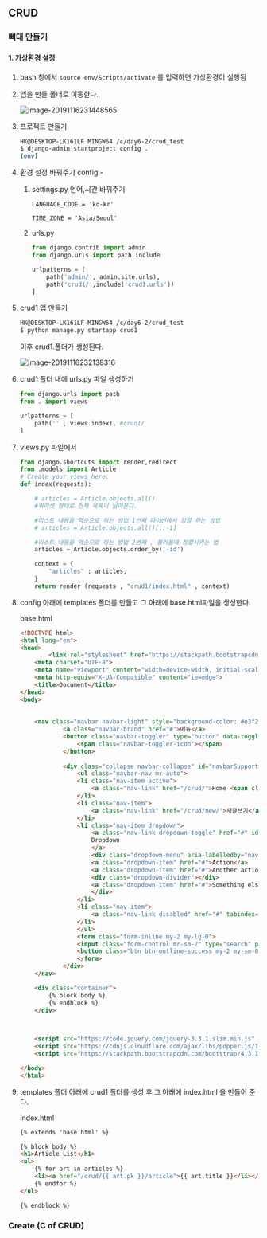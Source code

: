 ## CRUD

### 뼈대 만들기

#### 1. 가상환경 설정

1. bash 창에서 `source env/Scripts/activate` 를 입력하면 가상환경이 실행됨

2. 앱을 만들 폴더로 이동한다.

   ![image-20191116231448565](C:%5CUsers%5CHK%5CAppData%5CRoaming%5CTypora%5Ctypora-user-images%5Cimage-20191116231448565.png)

3. 프로젝트 만들기 

   ```bash
   HK@DESKTOP-LK161LF MINGW64 /c/day6-2/crud_test
   $ django-admin startproject config .
   (env)
   ```

4. 환경 설정 바꿔주기 config - 

   1. settings.py 언어,시간 바꿔주기

      ```
      LANGUAGE_CODE = 'ko-kr'
      
      TIME_ZONE = 'Asia/Seoul'
      ```

   2. urls.py

      ```python
      from django.contrib import admin
      from django.urls import path,include
      
      urlpatterns = [
          path('admin/', admin.site.urls),
          path('crud1/',include('crud1.urls'))
      ]
      ```

5. crud1 앱 만들기

   ```bash
   HK@DESKTOP-LK161LF MINGW64 /c/day6-2/crud_test
   $ python manage.py startapp crud1
   ```

   이후 crud1.폴더가 생성된다.

   ![image-20191116232138316](C:%5CUsers%5CHK%5CAppData%5CRoaming%5CTypora%5Ctypora-user-images%5Cimage-20191116232138316.png)

6. crud1 폴더 내에 urls.py 파일 생성하기

   ```python
   from django.urls import path
   from . import views
   
   urlpatterns = [
       path('' , views.index), #crud1/
   ]
   ```

7. views.py 파일에서 

   ```python
   from django.shortcuts import render,redirect
   from .models import Article
   # Create your views here.
   def index(requests):
   
       # articles = Article.objects.all()
       #쿼리셋 형태로 전체 목록이 날아온다. 
   
       #리스트 내용을 역순으로 하는 방법 1번째 파이썬에서 정렬 하는 방법
       # articles = Article.objects.all()[::-1]
   
       #리스트 내용을 역순으로 하는 방법 2번째 , 불러올때 정렬시키는 법
       articles = Article.objects.order_by('-id')
   
       context = {
           "articles" : articles,
       }
       return render (requests , "crud1/index.html" , context)
   ```

   

8. config 아래에 templates 폴더를 만들고 그 아래에 base.html파일을 생성한다.

   base.html

   ```html
   <!DOCTYPE html>
   <html lang="en">
   <head>
           <link rel="stylesheet" href="https://stackpath.bootstrapcdn.com/bootstrap/4.3.1/css/bootstrap.min.css" integrity="sha384-ggOyR0iXCbMQv3Xipma34MD+dH/1fQ784/j6cY/iJTQUOhcWr7x9JvoRxT2MZw1T" crossorigin="anonymous">
       <meta charset="UTF-8">
       <meta name="viewport" content="width=device-width, initial-scale=1.0">
       <meta http-equiv="X-UA-Compatible" content="ie=edge">
       <title>Document</title>
   </head>
   <body>
           
             
       <nav class="navbar navbar-light" style="background-color: #e3f2fd;">
               <a class="navbar-brand" href="#">메뉴</a>
               <button class="navbar-toggler" type="button" data-toggle="collapse" data-target="#navbarSupportedContent" aria-controls="navbarSupportedContent" aria-expanded="false" aria-label="Toggle navigation">
                   <span class="navbar-toggler-icon"></span>
               </button>
               
               <div class="collapse navbar-collapse" id="navbarSupportedContent">
                   <ul class="navbar-nav mr-auto">
                   <li class="nav-item active">
                       <a class="nav-link" href="/crud/">Home <span class="sr-only">(current)</span></a>
                   </li>
                   <li class="nav-item">
                       <a class="nav-link" href="/crud/new/">새글쓰기</a>
                   </li>
                   <li class="nav-item dropdown">
                       <a class="nav-link dropdown-toggle" href="#" id="navbarDropdown" role="button" data-toggle="dropdown" aria-haspopup="true" aria-expanded="false">
                       Dropdown
                       </a>
                       <div class="dropdown-menu" aria-labelledby="navbarDropdown">
                       <a class="dropdown-item" href="#">Action</a>
                       <a class="dropdown-item" href="#">Another action</a>
                       <div class="dropdown-divider"></div>
                       <a class="dropdown-item" href="#">Something else here</a>
                       </div>
                   </li>
                   <li class="nav-item">
                       <a class="nav-link disabled" href="#" tabindex="-1" aria-disabled="true">Disabled</a>
                   </li>
                   </ul>
                   <form class="form-inline my-2 my-lg-0">
                   <input class="form-control mr-sm-2" type="search" placeholder="Search" aria-label="Search">
                   <button class="btn btn-outline-success my-2 my-sm-0" type="submit">Search</button>
                   </form>
               </div>
       </nav>
   
       <div class="container">
           {% block body %}
           {% endblock %}
       </div> 
           
   
   
       <script src="https://code.jquery.com/jquery-3.3.1.slim.min.js" integrity="sha384-q8i/X+965DzO0rT7abK41JStQIAqVgRVzpbzo5smXKp4YfRvH+8abtTE1Pi6jizo" crossorigin="anonymous"></script>
       <script src="https://cdnjs.cloudflare.com/ajax/libs/popper.js/1.14.7/umd/popper.min.js" integrity="sha384-UO2eT0CpHqdSJQ6hJty5KVphtPhzWj9WO1clHTMGa3JDZwrnQq4sF86dIHNDz0W1" crossorigin="anonymous"></script>
       <script src="https://stackpath.bootstrapcdn.com/bootstrap/4.3.1/js/bootstrap.min.js" integrity="sha384-JjSmVgyd0p3pXB1rRibZUAYoIIy6OrQ6VrjIEaFf/nJGzIxFDsf4x0xIM+B07jRM" crossorigin="anonymous"></script>    
   
   </body>
   </html>
   ```

9. templates 폴더 아래에 crud1 폴더를 생성 후 그 아래에 index.html 을 만들어 준다.

   index.html

   ```html
   {% extends 'base.html' %}
   
   {% block body %}
   <h1>Article List</h1>
   <ul>
       {% for art in articles %}
       <li><a href="/crud/{{ art.pk }}/article">{{ art.title }}</li></a> <!-- 해당 pk값이 들어갈 것 이다.-->
       {% endfor %}
   </ul>
   
   {% endblock %}
   ```

### Create (C of CRUD)

